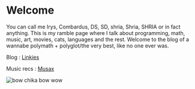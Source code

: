 # Welcome
You can call me Irys, Combardus, DS, SD, shria, Shria, SHRIA or in fact anything. This is my ramble page where I talk about programming, math, music, art, movies, cats, languages and the rest. Welcome to the blog of a wannabe polymath + polyglot/the very best, like no one ever was.

Blog : [Linkies](https://shria-devarakonda.github.io/shria-blogs)

Music recs : [Musax](https://shria-devarakonda.github.io/shria-music)

![bow chika bow wow](https://upload.wikimedia.org/wikipedia/commons/5/55/8-cell-simple.gif)
